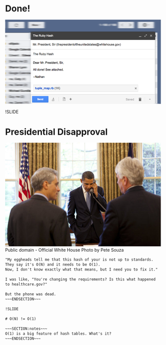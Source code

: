 # Done!

![Email to president](email_to_president.png)

!SLIDE
# Presidential Disapproval

![Presidential Disapproval](presidential_disapproval.jpg)
<span class='attribution'>Public domain - Official White House Photo by Pete Souza</span>
<!-- https://www.acclaimimages.com/_gallery/_pages/0519-0912-0919-0940.html -->

~~~SECTION:notes~~~
"My eggheads tell me that this hash of your is not up to standards.
They say it's O(N) and it needs to be O(1).
Now, I don't know exactly what that means, but I need you to fix it."

I was like, "You're changing the requirements? Is this what happened
to healthcare.gov?"

But the phone was dead.
~~~ENDSECTION~~~

!SLIDE

# O(N) != O(1)

~~~SECTION:notes~~~
O(1) is a big feature of hash tables. What's it?
~~~ENDSECTION~~~
